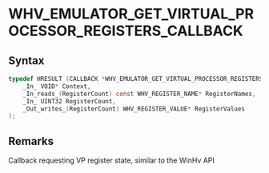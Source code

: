 # WHV_EMULATOR_GET_VIRTUAL_PROCESSOR_REGISTERS_CALLBACK
## Syntax

```c
typedef HRESULT (CALLBACK *WHV_EMULATOR_GET_VIRTUAL_PROCESSOR_REGISTERS_CALLBACK)(
    _In_ VOID* Context,
    _In_reads_(RegisterCount) const WHV_REGISTER_NAME* RegisterNames,
    _In_ UINT32 RegisterCount,
    _Out_writes_(RegisterCount) WHV_REGISTER_VALUE* RegisterValues
);
```

## Remarks
Callback requesting VP register state, similar to the WinHv API